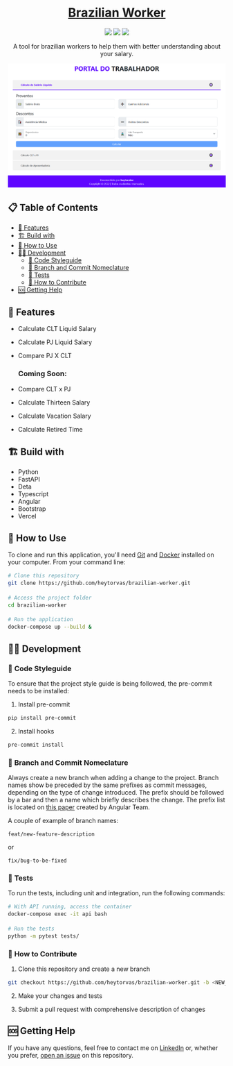 <h1 align="center">
    <a href="https://ctps.heytor.dev">
        <b>Brazilian Worker</b>
    </a>
</h1>

<p align="center">
    <img src="https://img.shields.io/github/actions/workflow/status/heytorvas/brazilian-worker/ci.yml?branch=main&style=flat-square">
    <img src="https://img.shields.io/github/license/heytorvas/brazilian-worker?style=flat-square">
    <img src="https://img.shields.io/website?style=flat-square&url=https%3A%2F%2Fctps.heytor.dev">
</p>

<p align="center">A tool for brazilian workers to help them with better understanding about your salary.</p>

<img src="docs/homepage.png">

## 📋 Table of Contents
- [🚀 Features](#-features)
- [🏗️ Build with](#️-build-with)
- [🏇 How to Use](#-how-to-use)
- [👨‍💻 Development](#-development)
  - [🧵 Code Styleguide ](#-code-styleguide-)
  - [📏 Branch and Commit Nomeclature](#-branch-and-commit-nomeclature)
  - [🧪 Tests](#-tests)
  - [🙌 How to Contribute](#-how-to-contribute)
- [🆘 Getting Help](#-getting-help)


## 🚀 Features
* Calculate CLT Liquid Salary
* Calculate PJ Liquid Salary
* Compare PJ X CLT

  ### <b>Coming Soon:</b>
* Compare CLT x PJ
* Calculate Thirteen Salary
* Calculate Vacation Salary
* Calculate Retired Time

## 🏗️ Build with
* Python
* FastAPI
* Deta
* Typescript
* Angular
* Bootstrap
* Vercel

## 🏇 How to Use
To clone and run this application, you'll need [Git](https://git-scm.com) and [Docker](https://www.docker.com/) installed on your computer. From your command line:

```bash
# Clone this repository
git clone https://github.com/heytorvas/brazilian-worker.git

# Access the project folder
cd brazilian-worker

# Run the application
docker-compose up --build &
```

## 👨‍💻 Development

### 🧵 <b>Code Styleguide </b>
To ensure that the project style guide is being followed, the pre-commit needs to be installed:

1. Install pre-commit
```bash
pip install pre-commit
```
2. Install hooks
```bash
pre-commit install
```

### 📏 <b>Branch and Commit Nomeclature</b>

Always create a new branch when adding a change to the project. Branch names show be preceded by the same prefixes as commit messages, depending on the type of change introduced. The prefix should be followed by a bar and then a name which briefly describes the change. The prefix list is located on [this paper](https://github.com/angular/angular/blob/main/CONTRIBUTING.md#type) created by Angular Team.

A couple of example of branch names:

```
feat/new-feature-description
```

or

```
fix/bug-to-be-fixed
```

### 🧪 <b>Tests</b>

To run the tests, including unit and integration, run the following commands:

```bash
# With API running, access the container
docker-compose exec -it api bash

# Run the tests
python -m pytest tests/
```

### 🙌 <b>How to Contribute</b>

1. Clone this repository and create a new branch
```bash
git checkout https://github.com/heytorvas/brazilian-worker.git -b <NEW_BRANCH_NAME>
```

2. Make your changes and tests

3. Submit a pull request with comprehensive description of changes

## 🆘 Getting Help

If you have any questions, feel free to contact me on [LinkedIn](https://www.linkedin.com/in/heytorvictor/) or, whether you prefer, [open an issue](https://github.com/heytorvas/brazilian-worker/issues/new) on this repository.
